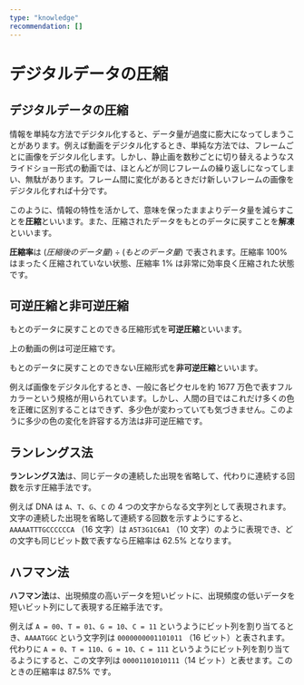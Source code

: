 ```yaml
---
type: "knowledge"
recommendation: []
---
```


# デジタルデータの圧縮

## デジタルデータの圧縮

情報を単純な方法でデジタル化すると、データ量が過度に膨大になってしまうことがあります。例えば動画をデジタル化するとき、単純な方法では、フレームごとに画像をデジタル化します。しかし、静止画を数秒ごとに切り替えるようなスライドショー形式の動画では、ほとんどが同じフレームの繰り返しになってしまい、無駄があります。フレーム間に変化があるときだけ新しいフレームの画像をデジタル化すれば十分です。

このように、情報の特性を活かして、意味を保ったままよりデータ量を減らすことを**圧縮**といいます。また、圧縮されたデータをもとのデータに戻すことを**解凍**といいます。

**圧縮率**は $(圧縮後のデータ量) \div (もとのデータ量)$ で表されます。圧縮率 $100 \%$ はまったく圧縮されていない状態、圧縮率 $1 \%$ は非常に効率良く圧縮された状態です。

## 可逆圧縮と非可逆圧縮

もとのデータに戻すことのできる圧縮形式を**可逆圧縮**といいます。

上の動画の例は可逆圧縮です。

もとのデータに戻すことのできない圧縮形式を**非可逆圧縮**といいます。

例えば画像をデジタル化するとき、一般に各ピクセルを約 1677 万色で表すフルカラーという規格が用いられています。しかし、人間の目ではこれだけ多くの色を正確に区別することはできず、多少色が変わっていても気づきません。このように多少の色の変化を許容する方法は非可逆圧縮です。

## ランレングス法

**ランレングス法**は、同じデータの連続した出現を省略して、代わりに連続する回数を示す圧縮手法です。

例えば DNA は `A`、`T`、`G`、`C` の 4 つの文字からなる文字列として表現されます。文字の連続した出現を省略して連続する回数を示すようにすると、 `AAAAATTTGCCCCCCA` （16 文字）は `A5T3G1C6A1` （10 文字）のように表現でき、どの文字も同じビット数で表すなら圧縮率は $62.5 \%$ となります。

## ハフマン法

**ハフマン法**は、出現頻度の高いデータを短いビットに、出現頻度の低いデータを短いビット列にして表現する圧縮手法です。

例えば `A = 00`、`T = 01`、`G = 10`、`C = 11` というようにビット列を割り当てるとき、`AAAATGGC` という文字列は `0000000001101011` （16 ビット）と表されます。代わりに `A = 0`、`T = 110`、`G = 10`、`C = 111` というようにビット列を割り当てるようにすると、この文字列は `00001101010111`（14 ビット）と表せます。このときの圧縮率は $87.5 \%$ です。
